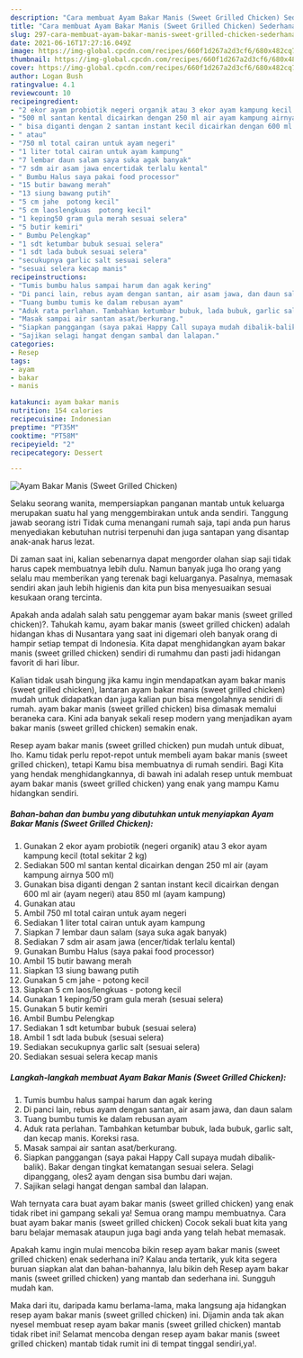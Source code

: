 ```yaml
---
description: "Cara membuat Ayam Bakar Manis (Sweet Grilled Chicken) Sederhana dan Mudah Dibuat"
title: "Cara membuat Ayam Bakar Manis (Sweet Grilled Chicken) Sederhana dan Mudah Dibuat"
slug: 297-cara-membuat-ayam-bakar-manis-sweet-grilled-chicken-sederhana-dan-mudah-dibuat
date: 2021-06-16T17:27:16.049Z
image: https://img-global.cpcdn.com/recipes/660f1d267a2d3cf6/680x482cq70/ayam-bakar-manis-sweet-grilled-chicken-foto-resep-utama.jpg
thumbnail: https://img-global.cpcdn.com/recipes/660f1d267a2d3cf6/680x482cq70/ayam-bakar-manis-sweet-grilled-chicken-foto-resep-utama.jpg
cover: https://img-global.cpcdn.com/recipes/660f1d267a2d3cf6/680x482cq70/ayam-bakar-manis-sweet-grilled-chicken-foto-resep-utama.jpg
author: Logan Bush
ratingvalue: 4.1
reviewcount: 10
recipeingredient:
- "2 ekor ayam probiotik negeri organik atau 3 ekor ayam kampung kecil total sekitar 2 kg"
- "500 ml santan kental dicairkan dengan 250 ml air ayam kampung airnya 500 ml"
- " bisa diganti dengan 2 santan instant kecil dicairkan dengan 600 ml air ayam negeri atau 850 ml ayam kampung"
- " atau"
- "750 ml total cairan untuk ayam negeri"
- "1 liter total cairan untuk ayam kampung"
- "7 lembar daun salam saya suka agak banyak"
- "7 sdm air asam jawa encertidak terlalu kental"
- " Bumbu Halus saya pakai food processor"
- "15 butir bawang merah"
- "13 siung bawang putih"
- "5 cm jahe  potong kecil"
- "5 cm laoslengkuas  potong kecil"
- "1 keping50 gram gula merah sesuai selera"
- "5 butir kemiri"
- " Bumbu Pelengkap"
- "1 sdt ketumbar bubuk sesuai selera"
- "1 sdt lada bubuk sesuai selera"
- "secukupnya garlic salt sesuai selera"
- "sesuai selera kecap manis"
recipeinstructions:
- "Tumis bumbu halus sampai harum dan agak kering"
- "Di panci lain, rebus ayam dengan santan, air asam jawa, dan daun salam"
- "Tuang bumbu tumis ke dalam rebusan ayam"
- "Aduk rata perlahan. Tambahkan ketumbar bubuk, lada bubuk, garlic salt, dan kecap manis. Koreksi rasa."
- "Masak sampai air santan asat/berkurang."
- "Siapkan panggangan (saya pakai Happy Call supaya mudah dibalik-balik). Bakar dengan tingkat kematangan sesuai selera. Selagi dipanggang, oles2 ayam dengan sisa bumbu dari wajan."
- "Sajikan selagi hangat dengan sambal dan lalapan."
categories:
- Resep
tags:
- ayam
- bakar
- manis

katakunci: ayam bakar manis 
nutrition: 154 calories
recipecuisine: Indonesian
preptime: "PT35M"
cooktime: "PT58M"
recipeyield: "2"
recipecategory: Dessert

---
```



![Ayam Bakar Manis (Sweet Grilled Chicken)](https://img-global.cpcdn.com/recipes/660f1d267a2d3cf6/680x482cq70/ayam-bakar-manis-sweet-grilled-chicken-foto-resep-utama.jpg)

Selaku seorang wanita, mempersiapkan panganan mantab untuk keluarga merupakan suatu hal yang menggembirakan untuk anda sendiri. Tanggung jawab seorang istri Tidak cuma menangani rumah saja, tapi anda pun harus menyediakan kebutuhan nutrisi terpenuhi dan juga santapan yang disantap anak-anak harus lezat.

Di zaman  saat ini, kalian sebenarnya dapat mengorder olahan siap saji tidak harus capek membuatnya lebih dulu. Namun banyak juga lho orang yang selalu mau memberikan yang terenak bagi keluarganya. Pasalnya, memasak sendiri akan jauh lebih higienis dan kita pun bisa menyesuaikan sesuai kesukaan orang tercinta. 



Apakah anda adalah salah satu penggemar ayam bakar manis (sweet grilled chicken)?. Tahukah kamu, ayam bakar manis (sweet grilled chicken) adalah hidangan khas di Nusantara yang saat ini digemari oleh banyak orang di hampir setiap tempat di Indonesia. Kita dapat menghidangkan ayam bakar manis (sweet grilled chicken) sendiri di rumahmu dan pasti jadi hidangan favorit di hari libur.

Kalian tidak usah bingung jika kamu ingin mendapatkan ayam bakar manis (sweet grilled chicken), lantaran ayam bakar manis (sweet grilled chicken) mudah untuk didapatkan dan juga kalian pun bisa mengolahnya sendiri di rumah. ayam bakar manis (sweet grilled chicken) bisa dimasak memalui beraneka cara. Kini ada banyak sekali resep modern yang menjadikan ayam bakar manis (sweet grilled chicken) semakin enak.

Resep ayam bakar manis (sweet grilled chicken) pun mudah untuk dibuat, lho. Kamu tidak perlu repot-repot untuk membeli ayam bakar manis (sweet grilled chicken), tetapi Kamu bisa membuatnya di rumah sendiri. Bagi Kita yang hendak menghidangkannya, di bawah ini adalah resep untuk membuat ayam bakar manis (sweet grilled chicken) yang enak yang mampu Kamu hidangkan sendiri.

<!--inarticleads1-->

##### Bahan-bahan dan bumbu yang dibutuhkan untuk menyiapkan Ayam Bakar Manis (Sweet Grilled Chicken):

1. Gunakan 2 ekor ayam probiotik (negeri organik) atau 3 ekor ayam kampung kecil (total sekitar 2 kg)
1. Sediakan 500 ml santan kental dicairkan dengan 250 ml air (ayam kampung airnya 500 ml)
1. Gunakan  bisa diganti dengan 2 santan instant kecil dicairkan dengan 600 ml air (ayam negeri) atau 850 ml (ayam kampung)
1. Gunakan  atau
1. Ambil 750 ml total cairan untuk ayam negeri
1. Sediakan 1 liter total cairan untuk ayam kampung
1. Siapkan 7 lembar daun salam (saya suka agak banyak)
1. Sediakan 7 sdm air asam jawa (encer/tidak terlalu kental)
1. Gunakan  Bumbu Halus (saya pakai food processor)
1. Ambil 15 butir bawang merah
1. Siapkan 13 siung bawang putih
1. Gunakan 5 cm jahe - potong kecil
1. Siapkan 5 cm laos/lengkuas - potong kecil
1. Gunakan 1 keping/50 gram gula merah (sesuai selera)
1. Gunakan 5 butir kemiri
1. Ambil  Bumbu Pelengkap
1. Sediakan 1 sdt ketumbar bubuk (sesuai selera)
1. Ambil 1 sdt lada bubuk (sesuai selera)
1. Sediakan secukupnya garlic salt (sesuai selera)
1. Sediakan sesuai selera kecap manis




<!--inarticleads2-->

##### Langkah-langkah membuat Ayam Bakar Manis (Sweet Grilled Chicken):

1. Tumis bumbu halus sampai harum dan agak kering
1. Di panci lain, rebus ayam dengan santan, air asam jawa, dan daun salam
1. Tuang bumbu tumis ke dalam rebusan ayam
1. Aduk rata perlahan. Tambahkan ketumbar bubuk, lada bubuk, garlic salt, dan kecap manis. Koreksi rasa.
1. Masak sampai air santan asat/berkurang.
1. Siapkan panggangan (saya pakai Happy Call supaya mudah dibalik-balik). Bakar dengan tingkat kematangan sesuai selera. Selagi dipanggang, oles2 ayam dengan sisa bumbu dari wajan.
1. Sajikan selagi hangat dengan sambal dan lalapan.




Wah ternyata cara buat ayam bakar manis (sweet grilled chicken) yang enak tidak ribet ini gampang sekali ya! Semua orang mampu membuatnya. Cara buat ayam bakar manis (sweet grilled chicken) Cocok sekali buat kita yang baru belajar memasak ataupun juga bagi anda yang telah hebat memasak.

Apakah kamu ingin mulai mencoba bikin resep ayam bakar manis (sweet grilled chicken) enak sederhana ini? Kalau anda tertarik, yuk kita segera buruan siapkan alat dan bahan-bahannya, lalu bikin deh Resep ayam bakar manis (sweet grilled chicken) yang mantab dan sederhana ini. Sungguh mudah kan. 

Maka dari itu, daripada kamu berlama-lama, maka langsung aja hidangkan resep ayam bakar manis (sweet grilled chicken) ini. Dijamin anda tak akan nyesel membuat resep ayam bakar manis (sweet grilled chicken) mantab tidak ribet ini! Selamat mencoba dengan resep ayam bakar manis (sweet grilled chicken) mantab tidak rumit ini di tempat tinggal sendiri,ya!.

